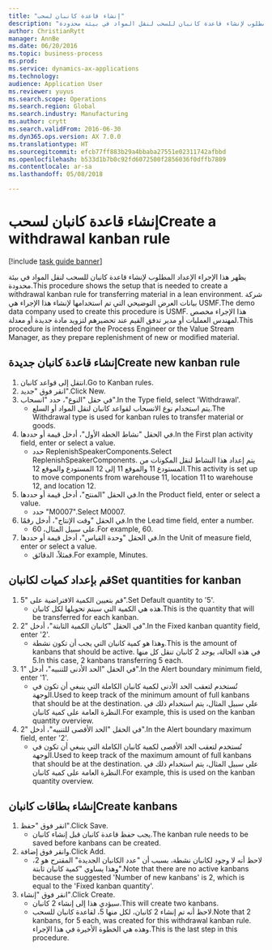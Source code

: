 ```yaml
--- 
title: "إنشاء قاعدة كانبان لسحب"
description: "يظهر هذا الإجراء الإعداد المطلوب لإنشاء قاعدة كانبان للسحب لنقل المواد في بيئة محدودة."
author: ChristianRytt
manager: AnnBe
ms.date: 06/20/2016
ms.topic: business-process
ms.prod: 
ms.service: dynamics-ax-applications
ms.technology: 
audience: Application User
ms.reviewer: yuyus
ms.search.scope: Operations
ms.search.region: Global
ms.search.industry: Manufacturing
ms.author: crytt
ms.search.validFrom: 2016-06-30
ms.dyn365.ops.version: AX 7.0.0
ms.translationtype: HT
ms.sourcegitcommit: efcb77ff883b29a4bbaba27551e02311742afbbd
ms.openlocfilehash: b533d1b7b0c92fd6072500f2856036f0dffb7809
ms.contentlocale: ar-sa
ms.lasthandoff: 05/08/2018

---
```

# <a name="create-a-withdrawal-kanban-rule"></a><span data-ttu-id="54ab2-103">إنشاء قاعدة كانبان لسحب</span><span class="sxs-lookup"><span data-stu-id="54ab2-103">Create a withdrawal kanban rule</span></span>

[!include [task guide banner](../../includes/task-guide-banner.md)]

<span data-ttu-id="54ab2-104">يظهر هذا الإجراء الإعداد المطلوب لإنشاء قاعدة كانبان للسحب لنقل المواد في بيئة محدودة.</span><span class="sxs-lookup"><span data-stu-id="54ab2-104">This procedure shows the setup that is needed to create a withdrawal kanban rule for transferring material in a lean environment.</span></span> <span data-ttu-id="54ab2-105">شركة بيانات العرض التوضيحي التي تم استخدامها لإنشاء هذا الإجراء هي USMF.</span><span class="sxs-lookup"><span data-stu-id="54ab2-105">The demo data company used to create this procedure is USMF.</span></span> <span data-ttu-id="54ab2-106">هذا الإجراء مخصص لمهندس العمليات أو مدير تدفق القيم عند تحضيرهم لتزويد مادة جديدة أو معدلة.</span><span class="sxs-lookup"><span data-stu-id="54ab2-106">This procedure is intended for the Process Engineer or the Value Stream Manager, as they prepare replenishment of new or modified material.</span></span>


## <a name="create-new-kanban-rule"></a><span data-ttu-id="54ab2-107">إنشاء قاعدة كانبان جديدة</span><span class="sxs-lookup"><span data-stu-id="54ab2-107">Create new kanban rule</span></span>
1. <span data-ttu-id="54ab2-108">انتقل إلى قواعد كانبان.</span><span class="sxs-lookup"><span data-stu-id="54ab2-108">Go to Kanban rules.</span></span>
2. <span data-ttu-id="54ab2-109">انقر فوق "جديد".</span><span class="sxs-lookup"><span data-stu-id="54ab2-109">Click New.</span></span>
3. <span data-ttu-id="54ab2-110">في حقل "النوع"، حدد "انسحاب".</span><span class="sxs-lookup"><span data-stu-id="54ab2-110">In the Type field, select 'Withdrawal'.</span></span>
    * <span data-ttu-id="54ab2-111">يتم استخدام نوع الانسحاب لقواعد كانبان لنقل المواد أو السلع.</span><span class="sxs-lookup"><span data-stu-id="54ab2-111">The Withdrawal type is used for kanban rules to transfer material or goods.</span></span>  
4. <span data-ttu-id="54ab2-112">في الحقل "نشاط الخطة الأول"، أدخل قيمة أو حددها.</span><span class="sxs-lookup"><span data-stu-id="54ab2-112">In the First plan activity field, enter or select a value.</span></span>
    * <span data-ttu-id="54ab2-113">حدد ReplenishSpeakerComponents.</span><span class="sxs-lookup"><span data-stu-id="54ab2-113">Select ReplenishSpeakerComponents.</span></span>   <span data-ttu-id="54ab2-114">يتم إعداد هذا النشاط لنقل المكونات من المستودع 11 والموقع 11 إلى 12 المستودع والموقع 12.</span><span class="sxs-lookup"><span data-stu-id="54ab2-114">This activity is set up to move components from warehouse 11, location 11 to warehouse 12, and location 12.</span></span>  
5. <span data-ttu-id="54ab2-115">في الحقل "المنتج"، أدخل قيمة أو حددها.</span><span class="sxs-lookup"><span data-stu-id="54ab2-115">In the Product field, enter or select a value.</span></span>
    * <span data-ttu-id="54ab2-116">حدد "M0007".</span><span class="sxs-lookup"><span data-stu-id="54ab2-116">Select M0007.</span></span>  
6. <span data-ttu-id="54ab2-117">في الحقل "وقت الإنتاج‬"، أدخل رقمًا.</span><span class="sxs-lookup"><span data-stu-id="54ab2-117">In the Lead time field, enter a number.</span></span>
    * <span data-ttu-id="54ab2-118">على سبيل المثال، 60.</span><span class="sxs-lookup"><span data-stu-id="54ab2-118">For example, 60.</span></span>  
7. <span data-ttu-id="54ab2-119">في الحقل "وحدة القياس"، أدخل قيمة أو حددها.</span><span class="sxs-lookup"><span data-stu-id="54ab2-119">In the Unit of measure field, enter or select a value.</span></span>
    * <span data-ttu-id="54ab2-120">فمثلاً، الدقائق.</span><span class="sxs-lookup"><span data-stu-id="54ab2-120">For example, Minutes.</span></span>  

## <a name="set-quantities-for-kanban"></a><span data-ttu-id="54ab2-121">قم بإعداد كميات لكانبان</span><span class="sxs-lookup"><span data-stu-id="54ab2-121">Set quantities for kanban</span></span>
1. <span data-ttu-id="54ab2-122">قم بتعيين الكمية الافتراضية على "5".</span><span class="sxs-lookup"><span data-stu-id="54ab2-122">Set Default quantity to '5'.</span></span>
    * <span data-ttu-id="54ab2-123">هذه هي الكمية التي سيتم تحويلها لكل كانبان.</span><span class="sxs-lookup"><span data-stu-id="54ab2-123">This is the quantity that will be transferred for each kanban.</span></span>  
2. <span data-ttu-id="54ab2-124">في الحقل "كانبان الكمية الثابتة"، أدخل "2".</span><span class="sxs-lookup"><span data-stu-id="54ab2-124">In the Fixed kanban quantity field, enter '2'.</span></span>
    * <span data-ttu-id="54ab2-125">وهذا هو كمية كانبان التي يجب أن تكون نشطة.</span><span class="sxs-lookup"><span data-stu-id="54ab2-125">This is the amount of kanbans that should be active.</span></span> <span data-ttu-id="54ab2-126">في هذه الحالة، يوجد 2 كانبان تنقل كل منها 5.</span><span class="sxs-lookup"><span data-stu-id="54ab2-126">In this case, 2 kanbans transferring 5 each.</span></span>  
3. <span data-ttu-id="54ab2-127">في الحقل "الحد الأدنى للتنبيه"، أدخل "1".</span><span class="sxs-lookup"><span data-stu-id="54ab2-127">In the Alert boundary minimum field, enter '1'.</span></span>
    * <span data-ttu-id="54ab2-128">تُستخدم لتعقب الحد الأدنى لكمية كانبان الكاملة التي ينبغي أن تكون في الوجهة.</span><span class="sxs-lookup"><span data-stu-id="54ab2-128">Used to keep track of the minimum amount of full kanbans that should be at the destination.</span></span> <span data-ttu-id="54ab2-129">على سبيل المثال، يتم استخدام ذلك في النظرة العامة على كمية كانبان.</span><span class="sxs-lookup"><span data-stu-id="54ab2-129">For example, this is used on the kanban quantity overview.</span></span>  
4. <span data-ttu-id="54ab2-130">في الحقل "الحد الأقصى للتنبيه"، أدخل "2".</span><span class="sxs-lookup"><span data-stu-id="54ab2-130">In the Alert boundary maximum field, enter '2'.</span></span>
    * <span data-ttu-id="54ab2-131">تُستخدم لتعقب الحد الأقصى لكمية كانبان الكاملة التي ينبغي أن تكون في الوجهة.</span><span class="sxs-lookup"><span data-stu-id="54ab2-131">Used to keep track of the maximum amount of full kanbans that should be at the destination.</span></span> <span data-ttu-id="54ab2-132">على سبيل المثال، يتم استخدام ذلك في النظرة العامة على كمية كانبان.</span><span class="sxs-lookup"><span data-stu-id="54ab2-132">For example, this is used on the kanban quantity overview.</span></span>  

## <a name="create-kanbans"></a><span data-ttu-id="54ab2-133">إنشاء بطاقات كانبان</span><span class="sxs-lookup"><span data-stu-id="54ab2-133">Create kanbans</span></span>
1. <span data-ttu-id="54ab2-134">انقر فوق "حفظ".</span><span class="sxs-lookup"><span data-stu-id="54ab2-134">Click Save.</span></span>
    * <span data-ttu-id="54ab2-135">يجب حفظ قاعدة كانبان قبل إنشاء كانبان.</span><span class="sxs-lookup"><span data-stu-id="54ab2-135">The kanban rule needs to be saved before kanbans can be created.</span></span>  
2. <span data-ttu-id="54ab2-136">وانقر فوق إضافة.</span><span class="sxs-lookup"><span data-stu-id="54ab2-136">Click Add.</span></span>
    * <span data-ttu-id="54ab2-137">لاحظ أنه لا وجود لكانبان نشطة، بسبب أن "عدد الكانبان الجديدة" المقترح هو 2، وهذا يساوي "كمية كانبان ثابتة".</span><span class="sxs-lookup"><span data-stu-id="54ab2-137">Note that there are no active kanbans because the suggested 'Number of new kanbans' is 2, which is equal to the 'Fixed kanban quantity'.</span></span>  
3. <span data-ttu-id="54ab2-138">انقر فوق "إنشاء".</span><span class="sxs-lookup"><span data-stu-id="54ab2-138">Click Create.</span></span>
    * <span data-ttu-id="54ab2-139">سيؤدي هذا إلى إنشاء 2 كانبان.</span><span class="sxs-lookup"><span data-stu-id="54ab2-139">This will create two kanbans.</span></span>  
    * <span data-ttu-id="54ab2-140">لاحظ أنه تم إنشاء 2 كانبان، لكل منها 5، لقاعدة كانبان للسحب.</span><span class="sxs-lookup"><span data-stu-id="54ab2-140">Note that 2 kanbans, for 5 each, was created for this withdrawal kanban rule.</span></span>  <span data-ttu-id="54ab2-141">وهذه هي الخطوة الأخيرة في هذا الإجراء.</span><span class="sxs-lookup"><span data-stu-id="54ab2-141">This is the last step in this procedure.</span></span>  


